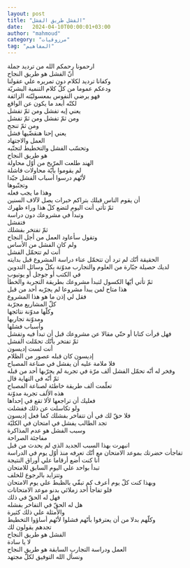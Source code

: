 ```yaml
---
layout: post
title: "الفشل طريق الفشل"
date:   2024-04-10T00:00:01+03:00
author: "mahmoud"
category: "مرزوقيات"
tag: "المفاهيم"
---
```



ارحمونا رحمكم الله من ترديد جملة  
أنّ الفشل هو طريق النجاح  
وكفانا ترديد لكلام دون تمريره علي عقولنا  
ودعكم عموما من كلّ كلام التنمية البشريّة  
فهو يرضي النفوس بمعسوليّته الزائفة  
لكنّه أبعد ما يكون عن الواقع  
يعني إيه تفشل ومن ثمّ تفشل  
ومن ثمّ تفشل ومن ثمّ تفشل  
ومن ثمّ تنجح  
يعني إحنا هنقضّيها فشل  
العمل والاجتهاد  
وتحسّب الفشل والتخطيط لتجنّبه  
هو طريق النجاح  
الهند طلعت المرّيخ من أوّل محاولة  
لم يقوموا بأيّة محاولات فاشلة  
لأنّهم درسوا أسباب الفشل جيّدا  
وتجنّبوها  
وهذا ما يجب فعله  
أن يقوم الناس قبلك بتراكم خبرات يصل لآلاف
السنين  
ثمّ تأتي أنت اليوم لتضع كلّ هذا وراء ظهرك  
وتبدأ في مشروعك دون دراسة  
فتفشل  
ثمّ تفتخر بفشلك  
وتقول سأعاود العمل من أجل النجاح  
ولم كان الفشل من الأساس  
أنت لم تتحمّل الفشل  
الحقيقة أنّك لم ترد أن تتحمّل عناء دراسة المشروع قبل
بدايته  
لديك حصيلة جبّارة من العلوم والتجارب مدوّنة بكلّ وسائل
التدوين  
في الكتب أو جوجل أو يوتيوب  
ثمّ تأتي أيّها الكسول لتبدأ مشروعك بطريقة التجربة
والخطأ  
هذا متاح لمن يبدأ مشروعا لم يجرّبه أحد من قبل  
فقل لي إذن ما هو هذا المشروع  
كلّ المشاريع مجرّبة  
وكلّها مدوّنة نتائجها  
ومدوّنة تجاربها  
وأسباب فشلها  
فهل قرأت كتابا أو حتّي مقالا عن مشروعك قبل أن تبدأ فيه
وتفشل  
ثمّ تفتخر بأنّك تحمّلت الفشل  
أنت لست إديسون  
إديسون كان قبله عصور من الظلام  
فلا ملامة عليه أن يفشل في صناعة المصباح  
وفخر له أنّه تحمّل الفشل ألف مرّة في تجربة لم يجرّبها أحد من
قبله  
ثمّ أنّه في النهاية قال  
تعلّمت ألف طريقة خاطئة لصناعة المصباح  
هذه الألف تجربة مدوّنة  
فعليك أن تراجعها لألا تقع في إحداها  
ولو تكاسلت عن ذلك ففشلت  
فلا حقّ لك في أن تتفاخر بفشلك كما فعل إديسون  
تجد الطالب يفشل في امتحان في الكليّة  
وسبب الفشل هو عدم المذاكرة  
مفاجئة الصراحة  
انبهرت بهذا السبب الجديد الذي لم يحدث من قبل  
تفاجأت حضرتك بموعد الامتحان مع أنّك تعرفه منذ أوّل يوم في
الدراسة  
أنا كنت أضع أرقاما علي أوراق النتيجة  
تبدأ بواحد علي اليوم السابق للامتحان  
وتتزايد بالرجوع للخلف  
وبهذا كنت كلّ يوم أعرف كم تبقّي بالظبط علي يوم
الامتحان  
فلو تفاجأ أحد زملائي بدنو موعد الامتحانات  
فهل له الحقّ في ذلك  
هل له الحقّ في التفاخر بفشله  
والأمثلة علي ذلك كثيرة  
وكلّهم بدلا من أن يعترفوا بأنّهم فشلوا لأنّهم أساؤوا
التخطيط  
تجدهم يقولون لك  
الفشل هو طريق النجاح  
لا يا سادة  
العمل ودراسة التجارب السابقة هو طريق النجاح  
ونسأل الله التوفيق لكلّ مجتهد

